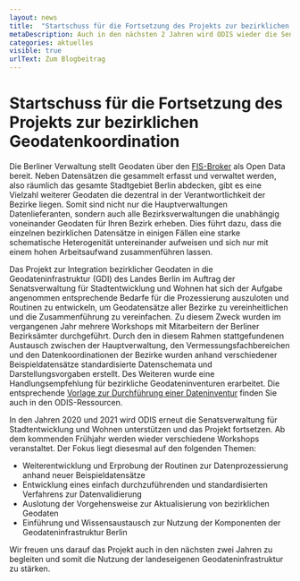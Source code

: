 ```yaml
---
layout: news
title:  "Startschuss für die Fortsetzung des Projekts zur bezirklichen Geodatenkoordination"
metaDescription: Auch in den nächsten 2 Jahren wird ODIS wieder die Senatsverwaltung für Stadtentwicklung und Wohnen bei der Durchführung eines Projekts zur Integration bezirklicher Geodaten in die Geodateninfrastruktur (GDI) des Landes Berlin unterstützt. Erfahren Sie hier, worauf der Fokus in der Projektlaufzeit von 2020 bis 2021 liegen soll.
categories: aktuelles
visible: true
urlText: Zum Blogbeitrag
---
```


# Startschuss für die Fortsetzung des Projekts zur bezirklichen Geodatenkoordination


Die Berliner Verwaltung stellt Geodaten über den [FIS-Broker](https://fbinter.stadt-berlin.de/fb/index.jsp) als Open Data bereit. Neben Datensätzen die gesammelt erfasst und verwaltet werden, also räumlich das gesamte Stadtgebiet Berlin abdecken, gibt es eine Vielzahl weiterer Geodaten die dezentral in der Verantwortlichkeit der Bezirke liegen. Somit sind nicht nur die Hauptverwaltungen Datenlieferanten, sondern auch alle Bezirksverwaltungen die unabhängig voneinander Geodaten für Ihren Bezirk erheben. Dies führt dazu, dass die einzelnen bezirklichen Datensätze in einigen Fällen eine starke schematische Heterogenität untereinander aufweisen und sich nur mit einem hohen Arbeitsaufwand zusammenführen lassen.

Das Projekt zur Integration bezirklicher Geodaten in die Geodateninfrastruktur (GDI) des Landes Berlin im Auftrag der Senatsverwaltung für Stadtentwicklung und Wohnen hat sich der Aufgabe angenommen entsprechende Bedarfe für die Prozessierung auszuloten und Routinen zu entwickeln, um Geodatensätze aller Bezirke zu vereinheitlichen und die Zusammenführung zu vereinfachen. Zu diesem Zweck wurden im vergangenen Jahr mehrere Workshops mit Mitarbeitern der Berliner Bezirksämter durchgeführt. Durch den in diesem Rahmen stattgefundenen Austausch zwischen der Hauptverwaltung, den Vermessungsfachbereichen und den Datenkoordinationen der Bezirke wurden anhand verschiedener Beispieldatensätze standardisierte Datenschemata und Darstellungsvorgaben erstellt. Des Weiteren wurde eine Handlungsempfehlung für bezirkliche Geodateninventuren erarbeitet. Die entsprechende [Vorlage zur Durchführung einer Dateninventur](https://odis-berlin.de/ressourcen/dateninventur.html) finden Sie auch in den ODIS-Ressourcen.

In den Jahren 2020 und 2021 wird ODIS erneut die Senatsverwaltung für Stadtentwicklung und Wohnen unterstützen und das Projekt fortsetzen. Ab dem kommenden Frühjahr werden wieder verschiedene Workshops veranstaltet. Der Fokus liegt diesesmal auf den folgenden Themen:

- Weiterentwicklung und Erprobung der Routinen zur Datenprozessierung anhand neuer Beispieldatensätze
- Entwicklung eines einfach durchzuführenden und standardisierten Verfahrens zur Datenvalidierung 
- Auslotung der Vorgehensweise zur Aktualisierung von bezirklichen Geodaten
- Einführung und Wissensaustausch zur Nutzung der Komponenten der Geodateninfrastruktur Berlin

Wir freuen uns darauf das Projekt auch in den nächsten zwei Jahren zu begleiten und somit die Nutzung der landeseigenen Geodateninfrastruktur zu stärken. 